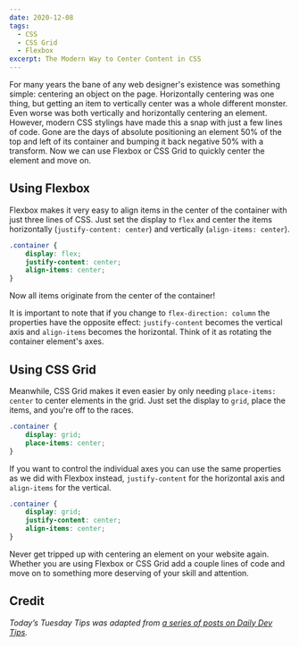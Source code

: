 ```yaml
---
date: 2020-12-08
tags:
  - CSS
  - CSS Grid
  - Flexbox
excerpt: The Modern Way to Center Content in CSS
---
```


For many years the bane of any web designer's existence was something simple: centering an object on the page. Horizontally centering was one thing, but getting an item to vertically center was a whole different monster. Even worse was both vertically and horizontally centering an element. However, modern CSS stylings have made this a snap with just a few lines of code. Gone are the days of absolute positioning an element 50% of the top and left of its container and bumping it back negative 50% with a transform. Now we can use Flexbox or CSS Grid to quickly center the element and move on.

## Using Flexbox

Flexbox makes it very easy to align items in the center of the container with just three lines of CSS. Just set the display to `flex` and center the items horizontally (`justify-content: center`) and vertically (`align-items: center`).

``` css
.container {
    display: flex;
    justify-content: center;
    align-items: center;
}
```

Now all items originate from the center of the container!

It is important to note that if you change to `flex-direction: column` the properties have the opposite effect: `justify-content` becomes the vertical axis and `align-items` becomes the horizontal. Think of it as rotating the container element's axes.

## Using CSS Grid

Meanwhile, CSS Grid makes it even easier by only needing `place-items: center` to center elements in the grid. Just set the display to `grid`, place the items, and you're off to the races.

``` css
.container {
    display: grid;
    place-items: center;
}
```

If you want to control the individual axes you can use the same properties as we did with Flexbox instead, `justify-content` for the horizontal axis and `align-items` for the vertical.

``` css
.container {
    display: grid;
    justify-content: center;
    align-items: center;
}
```

Never get tripped up with centering an element on your website again. Whether you are using Flexbox or CSS Grid add a couple lines of code and move on to something more deserving of your skill and attention.

## Credit

_Today’s Tuesday Tips was adapted from [a series of posts on Daily Dev Tips](https://daily-dev-tips.com/posts/css-grid-most-easy-center-vertical-and-horizontal/)._

